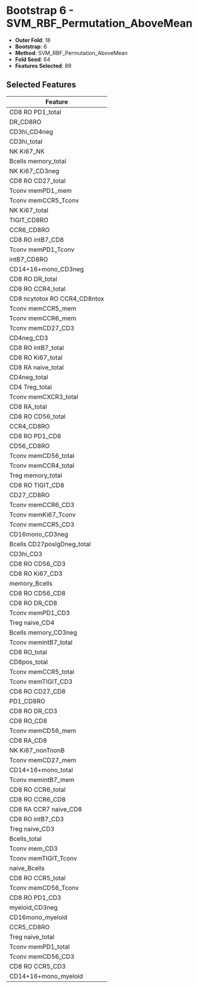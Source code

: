 # Bootstrap 6 - SVM_RBF_Permutation_AboveMean

- **Outer Fold**: 18
- **Bootstrap**: 6
- **Method**: SVM_RBF_Permutation_AboveMean
- **Fold Seed**: 64
- **Features Selected**: 89

## Selected Features

| Feature |
|---------|
| CD8 RO PD1_total |
| DR_CD8RO |
| CD3hi_CD4neg |
| CD3hi_total |
| NK Ki67_NK |
| Bcells memory_total |
| NK Ki67_CD3neg |
| CD8 RO CD27_total |
| Tconv memPD1_mem |
| Tconv memCCR5_Tconv |
| NK Ki67_total |
| TIGIT_CD8RO |
| CCR6_CD8RO |
| CD8 RO intB7_CD8 |
| Tconv memPD1_Tconv |
| intB7_CD8RO |
| CD14+16+mono_CD3neg |
| CD8 RO DR_total |
| CD8 RO CCR4_total |
| CD8 ncytotox RO CCR4_CD8ntox |
| Tconv memCCR5_mem |
| Tconv memCCR6_mem |
| Tconv memCD27_CD3 |
| CD4neg_CD3 |
| CD8 RO intB7_total |
| CD8 RO Ki67_total |
| CD8 RA naive_total |
| CD4neg_total |
| CD4 Treg_total |
| Tconv memCXCR3_total |
| CD8 RA_total |
| CD8 RO CD56_total |
| CCR4_CD8RO |
| CD8 RO PD1_CD8 |
| CD56_CD8RO |
| Tconv memCD56_total |
| Tconv memCCR4_total |
| Treg memory_total |
| CD8 RO TIGIT_CD8 |
| CD27_CD8RO |
| Tconv memCCR6_CD3 |
| Tconv memKi67_Tconv |
| Tconv memCCR5_CD3 |
| CD16mono_CD3neg |
| Bcells CD27posIgDneg_total |
| CD3hi_CD3 |
| CD8 RO CD56_CD3 |
| CD8  RO Ki67_CD3 |
| memory_Bcells |
| CD8 RO CD56_CD8 |
| CD8 RO DR_CD8 |
| Tconv memPD1_CD3 |
| Treg naive_CD4 |
| Bcells memory_CD3neg |
| Tconv memintB7_total |
| CD8 RO_total |
| CD8pos_total |
| Tconv memCCR5_total |
| Tconv memTIGIT_CD3 |
| CD8 RO CD27_CD8 |
| PD1_CD8RO |
| CD8 RO DR_CD3 |
| CD8 RO_CD8 |
| Tconv memCD56_mem |
| CD8 RA_CD8 |
| NK Ki67_nonTnonB |
| Tconv memCD27_mem |
| CD14+16+mono_total |
| Tconv memintB7_mem |
| CD8 RO CCR6_total |
| CD8 RO CCR6_CD8 |
| CD8 RA CCR7 naive_CD8 |
| CD8 RO intB7_CD3 |
| Treg naive_CD3 |
| Bcells_total |
| Tconv mem_CD3 |
| Tconv memTIGIT_Tconv |
| naive_Bcells |
| CD8 RO CCR5_total |
| Tconv memCD56_Tconv |
| CD8 RO PD1_CD3 |
| myeloid_CD3neg |
| CD16mono_myeloid |
| CCR5_CD8RO |
| Treg naive_total |
| Tconv memPD1_total |
| Tconv memCD56_CD3 |
| CD8 RO CCR5_CD3 |
| CD14+16+mono_myeloid |
